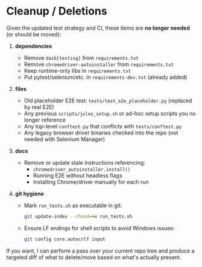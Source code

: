 # Cleanup / Deletions

Given the updated test strategy and CI, these items are **no longer needed** (or should be moved):

1) **dependencies**
   - Remove `dash[testing]` from `requirements.txt`
   - Remove `chromedriver-autoinstaller` from `requirements.txt`
   - Keep runtime-only libs in `requirements.txt`
   - Put pytest/selenium/etc. in `requirements-dev.txt` (already added)

2) **files**
   - Old placeholder E2E test: `tests/test_e2e_placeholder.py` (replaced by real E2E)
   - Any previous `scripts/jules_setup.sh` or ad-hoc setup scripts you no longer reference
   - Any top-level `conftest.py` that conflicts with `tests/conftest.py`
   - Any legacy browser driver binaries checked into the repo (not needed with Selenium Manager)

3) **docs**
   - Remove or update stale instructions referencing:
     - `chromedriver_autoinstaller.install()`
     - Running E2E without headless flags
     - Installing Chrome/driver manually for each run

4) **git hygiene**
   - Mark `run_tests.sh` as executable in git:
     ```bash
     git update-index --chmod=+x run_tests.sh
     ```
   - Ensure LF endings for shell scripts to avoid Windows issues:
     ```bash
     git config core.autocrlf input
     ```

If you want, I can perform a pass over your current repo tree and produce a targeted diff of what to delete/move based on what's actually present.
